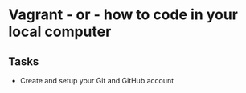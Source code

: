 # Vagrant - or - how to code in your local computer
## Tasks
* Create and setup your Git and GitHub account
